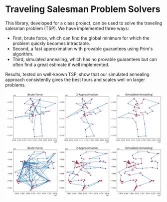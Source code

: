 # Traveling Salesman Problem Solvers
This library, developed for a class project, can be used to solve the traveling salesman problem (TSP). We have implemented three ways:

- First, brute force, which can find the global minimum for which the problem quickly becomes intractable.
- Second, a fast approximation with provable guarantees using Prim's algorithm.
- Third, simulated annealing, which has no provable guarantees but can often find a great estimate if well implemented.

Results, tested on well-known TSP, show that our simulated annealing approach consistently gives the best tours and scales well on larger problems.

![plot](./Boston_subplots.png)
![plot](./Toronto_subplots.png)
